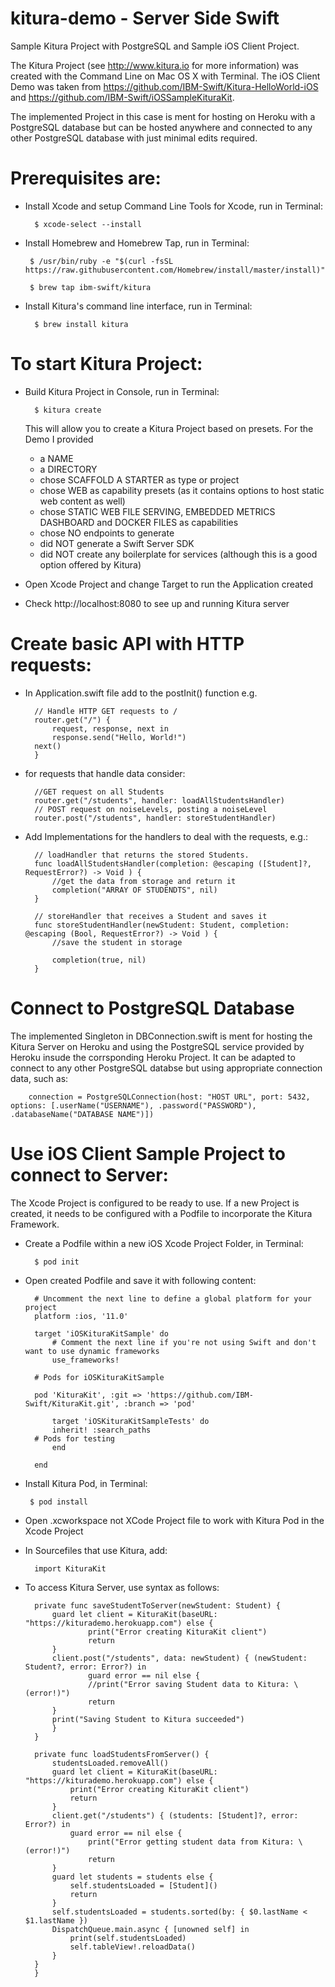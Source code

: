 # kitura-demo - Server Side Swift 
Sample Kitura Project with PostgreSQL and Sample iOS Client Project.

The Kitura Project (see http://www.kitura.io for more information) was created with the Command Line on Mac OS X with Terminal. The iOS Client Demo was taken from https://github.com/IBM-Swift/Kitura-HelloWorld-iOS and https://github.com/IBM-Swift/iOSSampleKituraKit. 

The implemented Project in this case is ment for hosting on Heroku with a PostgreSQL database but can be hosted anywhere and connected to any other PostgreSQL database with just minimal edits required. 

# Prerequisites are:

- Install Xcode and setup Command Line Tools for Xcode, run in Terminal:  

        $ xcode-select --install
 
 - Install Homebrew and Homebrew Tap, run in Terminal:
 
        $ /usr/bin/ruby -e "$(curl -fsSL https://raw.githubusercontent.com/Homebrew/install/master/install)"
    
        $ brew tap ibm-swift/kitura

- Install Kitura's command line interface, run in Terminal:

        $ brew install kitura


# To start Kitura Project:

- Build Kitura Project in Console, run in Terminal:

        $ kitura create

    This will allow you to create a Kitura Project based on presets. For the Demo I provided 
    - a NAME
    - a DIRECTORY
    - chose SCAFFOLD A STARTER as type or project
    - chose WEB as capability presets (as it contains options to host static web content as well) 
    - chose STATIC WEB FILE SERVING, EMBEDDED METRICS DASHBOARD and DOCKER FILES as capabilities
    - chose NO endpoints to generate
    - did NOT generate a Swift Server SDK
    - did NOT create any boilerplate for services (although this is a good option offered by Kitura)

- Open Xcode Project and change Target to run the Application created
- Check http://localhost:8080 to see up and running Kitura server

# Create basic API with HTTP requests:

- In Application.swift file add to the postInit() function e.g.

        // Handle HTTP GET requests to /
        router.get("/") {
        	request, response, next in
        	response.send("Hello, World!")
		next() 
        }

- for requests that handle data consider:

        //GET request on all Students
        router.get("/students", handler: loadAllStudentsHandler)
        // POST request on noiseLevels, posting a noiseLevel
        router.post("/students", handler: storeStudentHandler)

- Add Implementations for the handlers to deal with the requests, e.g.:

        // loadHandler that returns the stored Students.
        func loadAllStudentsHandler(completion: @escaping ([Student]?, RequestError?) -> Void ) {
        	//get the data from storage and return it
        	completion("ARRAY OF STUDENDTS", nil)         
        }
   
        // storeHandler that receives a Student and saves it
        func storeStudentHandler(newStudent: Student, completion: @escaping (Bool, RequestError?) -> Void ) {
        	//save the student in storage
        
        	completion(true, nil)
        }

# Connect to PostgreSQL Database

The implemented Singleton in DBConnection.swift is ment for hosting the Kitura Server on Heroku and using the PostgreSQL service provided by Heroku insude the corrsponding Heroku Project. It can be adapted to connect to any other PostgreSQL databse but using appropriate connection data, such as:
    
        connection = PostgreSQLConnection(host: "HOST URL", port: 5432, options: [.userName("USERNAME"), .password("PASSWORD"), .databaseName("DATABASE NAME")])
    

# Use iOS Client Sample Project to connect to Server:

The Xcode Project is configured to be ready to use. If a new Project is created, it needs to be configured with a Podfile to incorporate the Kitura Framework. 

- Create a Podfile within a new iOS Xcode Project Folder, in Terminal:

        $ pod init 

- Open created Podfile and save it with following content:

        # Uncomment the next line to define a global platform for your project
        platform :ios, '11.0'

        target 'iOSKituraKitSample' do
        	# Comment the next line if you're not using Swift and don't want to use dynamic frameworks
        	use_frameworks!

        # Pods for iOSKituraKitSample

        pod 'KituraKit', :git => 'https://github.com/IBM-Swift/KituraKit.git', :branch => 'pod'

        	target 'iOSKituraKitSampleTests' do
        	inherit! :search_paths
		# Pods for testing
        	end

        end
    
 - Install Kitura Pod, in Terminal:
        
        $ pod install

- Open .xcworkspace not XCode Project file to work with Kitura Pod in the Xcode Project

- In Sourcefiles that use Kitura, add:
        
        import KituraKit

- To access Kitura Server, use syntax as follows:

        private func saveStudentToServer(newStudent: Student) {
        	guard let client = KituraKit(baseURL: "https://kiturademo.herokuapp.com") else {
            		print("Error creating KituraKit client")
            		return
        	}
        	client.post("/students", data: newStudent) { (newStudent: Student?, error: Error?) in
            		guard error == nil else {
                	//print("Error saving Student data to Kitura: \(error!)")
                	return
        	}
        	print("Saving Student to Kitura succeeded")
        	}
        }
    
    	private func loadStudentsFromServer() {
        	studentsLoaded.removeAll()
        	guard let client = KituraKit(baseURL: "https://kiturademo.herokuapp.com") else {
        		print("Error creating KituraKit client")
        		return
        	}
        	client.get("/students") { (students: [Student]?, error: Error?) in
        		guard error == nil else {
        			print("Error getting student data from Kitura: \(error!)")
        			return
			}
			guard let students = students else {
				self.studentsLoaded = [Student]()
				return
			}
			self.studentsLoaded = students.sorted(by: { $0.lastName < $1.lastName })
			DispatchQueue.main.async { [unowned self] in
				print(self.studentsLoaded)
				self.tableView!.reloadData()
			}
		}
    	}
	
 
